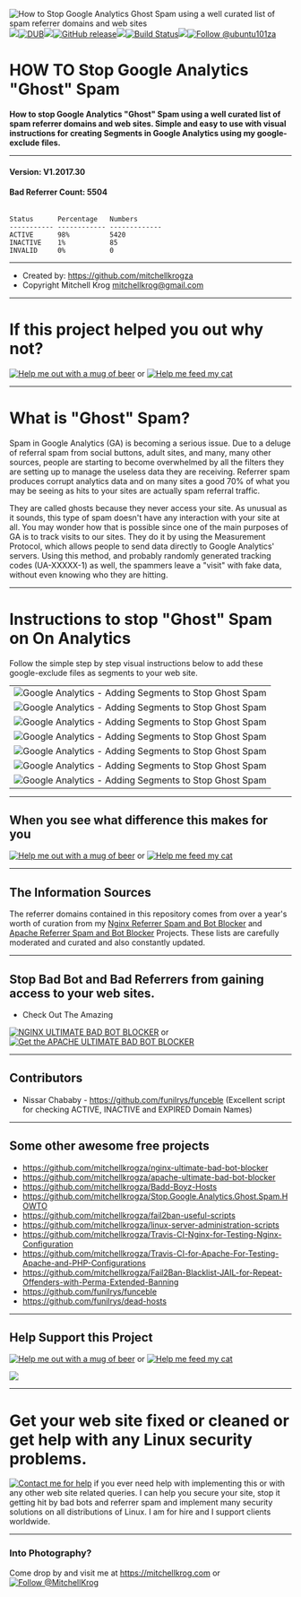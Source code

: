 <img src="https://github.com/mitchellkrogza/Stop.Google.Analytics.Ghost.Spam.HOWTO/blob/master/.assets/stop-google-analytics-ghost-spam.png" alt="How to Stop Google Analytics Ghost Spam using a well curated list of spam referrer domains and web sites"/><img src="https://github.com/mitchellkrogza/Stop.Google.Analytics.Ghost.Spam.HOWTO/blob/master/.assets/spacer.jpg"/>[![DUB](https://img.shields.io/dub/l/vibe-d.svg)](https://github.com/mitchellkrogza/Stop.Google.Analytics.Ghost.Spam.HOWTO/blob/master/LICENSE.md)<img src="https://github.com/mitchellkrogza/Stop.Google.Analytics.Ghost.Spam.HOWTO/blob/master/.assets/spacer.jpg"/>[![GitHub release](https://img.shields.io/github/release/mitchellkrogza/Stop.Google.Analytics.Ghost.Spam.HOWTO.svg)](https://github.com/mitchellkrogza/Stop.Google.Analytics.Ghost.Spam.HOWTO/releases/latest)<img src="https://github.com/mitchellkrogza/Stop.Google.Analytics.Ghost.Spam.HOWTO/blob/master/.assets/spacer.jpg"/>[![Build Status](https://travis-ci.org/mitchellkrogza/Stop.Google.Analytics.Ghost.Spam.HOWTO.svg?branch=master)](https://travis-ci.org/mitchellkrogza/Stop.Google.Analytics.Ghost.Spam.HOWTO)<img src="https://github.com/mitchellkrogza/Stop.Google.Analytics.Ghost.Spam.HOWTO/blob/master/.assets/spacer.jpg"/><a href='https://twitter.com/ubuntu101za'><img src='https://img.shields.io/twitter/follow/ubuntu101za.svg?style=social&label=Follow' alt='Follow @ubuntu101za'></a>

# HOW TO Stop Google Analytics "Ghost" Spam

**How to stop Google Analytics "Ghost" Spam using a well curated list of spam referrer domains and web sites. Simple and easy to use with visual instructions for creating Segments in Google Analytics using my google-exclude files.**

_______________
#### Version: V1.2017.30
#### Bad Referrer Count: 5504
```

Status      Percentage   Numbers     
----------- ------------ -------------
ACTIVE      98%          5420        
INACTIVE    1%           85          
INVALID     0%           0           
```
____________________

- Created by: https://github.com/mitchellkrogza
- Copyright Mitchell Krog <mitchellkrog@gmail.com>
*******************************************************
# If this project helped you out why not?
[![Help me out with a mug of beer](https://img.shields.io/badge/Help%20-%20me%20out%20with%20a%20mug%20of%20%F0%9F%8D%BA-blue.svg)](https://paypal.me/mitchellkrog/) or [![Help me feed my cat](https://img.shields.io/badge/Help%20-%20me%20feed%20my%20hungry%20cat%20%F0%9F%98%B8-blue.svg)](https://paypal.me/mitchellkrog/)
*******************************************************
# What is "Ghost" Spam?

Spam in Google Analytics (GA) is becoming a serious issue. Due to a deluge of referral spam from social buttons, adult sites, and many, many other sources, people are starting to become overwhelmed by all the filters they are setting up to manage the useless data they are receiving. Referrer spam produces corrupt analytics data and on many sites a good 70% of what you may be seeing as hits to your sites are actually spam referral traffic. 

They are called ghosts because they never access your site. As unusual as it sounds, this type of spam doesn't have any interaction with your site at all. You may wonder how that is possible since one of the main purposes of GA is to track visits to our sites. They do it by using the Measurement Protocol, which allows people to send data directly to Google Analytics' servers. Using this method, and probably randomly generated tracking codes (UA-XXXXX-1) as well, the spammers leave a "visit" with fake data, without even knowing who they are hitting.
*******************************************************
# Instructions to stop "Ghost" Spam on On Analytics

Follow the simple step by step visual instructions below to add these google-exclude files as segments to your web site.

<table style="width:100%;margin:0;">
  <tr>
    <td align="left"><img src="https://github.com/mitchellkrogza/Stop.Google.Analytics.Ghost.Spam.HOWTO/blob/master/.assets/google-analytics-ghost-spam-01.jpg" alt="Google Analytics - Adding Segments to Stop Ghost Spam"/></td>
  </tr>
  <tr>
    <td align="left"><img src="https://github.com/mitchellkrogza/Stop.Google.Analytics.Ghost.Spam.HOWTO/blob/master/.assets/google-analytics-ghost-spam-02.jpg" alt="Google Analytics - Adding Segments to Stop Ghost Spam"/></td>
  </tr>
  <tr>
    <td align="left"><img src="https://github.com/mitchellkrogza/Stop.Google.Analytics.Ghost.Spam.HOWTO/blob/master/.assets/google-analytics-ghost-spam-03.jpg" alt="Google Analytics - Adding Segments to Stop Ghost Spam"/></td>
  </tr>
  <tr>
    <td align="left"><img src="https://github.com/mitchellkrogza/Stop.Google.Analytics.Ghost.Spam.HOWTO/blob/master/.assets/google-analytics-ghost-spam-04.jpg" alt="Google Analytics - Adding Segments to Stop Ghost Spam"/></td>
  </tr>
  <tr>
    <td align="left"><img src="https://github.com/mitchellkrogza/Stop.Google.Analytics.Ghost.Spam.HOWTO/blob/master/.assets/google-analytics-ghost-spam-05.jpg" alt="Google Analytics - Adding Segments to Stop Ghost Spam"/></td>
  </tr>
  <tr>
    <td align="left"><img src="https://github.com/mitchellkrogza/Stop.Google.Analytics.Ghost.Spam.HOWTO/blob/master/.assets/google-analytics-ghost-spam-06.jpg" alt="Google Analytics - Adding Segments to Stop Ghost Spam"/></td>
  </tr>
  <tr>
    <td align="left"><img src="https://github.com/mitchellkrogza/Stop.Google.Analytics.Ghost.Spam.HOWTO/blob/master/.assets/google-analytics-ghost-spam-07.jpg" alt="Google Analytics - Adding Segments to Stop Ghost Spam"/></td>
  </tr>
</table>    

*******************************************************

## When you see what difference this makes for you 

[![Help me out with a mug of beer](https://img.shields.io/badge/Help%20-%20me%20out%20with%20a%20mug%20of%20%F0%9F%8D%BA-blue.svg)](https://paypal.me/mitchellkrog/) or [![Help me feed my cat](https://img.shields.io/badge/Help%20-%20me%20feed%20my%20hungry%20cat%20%F0%9F%98%B8-blue.svg)](https://paypal.me/mitchellkrog/)

*******************************************************
## The Information Sources

The referrer domains contained in this repository comes from over a year's worth of curation from my <a href="https://github.com/mitchellkrogza/nginx-ultimate-bad-bot-blocker">Nginx Referrer Spam and Bot Blocker</a> and <a href="https://github.com/mitchellkrogza/apache-ultimate-bad-bot-blocker">Apache Referrer Spam and Bot Blocker</a> Projects. These lists are carefully moderated and curated and also constantly updated.
*******************************************************
## Stop Bad Bot and Bad Referrers from gaining access to your web sites.

- Check Out The Amazing

[![NGINX ULTIMATE BAD BOT BLOCKER](https://img.shields.io/badge/NGINX%20-%20ULTIMATE%20BAD%20BOT%20BLOCKER%20%E2%9B%94-blue.svg)](https://github.com/mitchellkrogza/nginx-ultimate-bad-bot-blocker)
or [![Get the APACHE ULTIMATE BAD BOT BLOCKER](https://img.shields.io/badge/APACHE%20-%20ULTIMATE%20BAD%20BOT%20BLOCKER%20%E2%9B%94-blue.svg)](https://github.com/mitchellkrogza/apache-ultimate-bad-bot-blocker)
************************************************
## Contributors

- Nissar Chababy - https://github.com/funilrys/funceble (Excellent script for checking ACTIVE, INACTIVE and EXPIRED Domain Names)
************************************************
## Some other awesome free projects

- https://github.com/mitchellkrogza/nginx-ultimate-bad-bot-blocker
- https://github.com/mitchellkrogza/apache-ultimate-bad-bot-blocker
- https://github.com/mitchellkrogza/Badd-Boyz-Hosts
- https://github.com/mitchellkrogza/Stop.Google.Analytics.Ghost.Spam.HOWTO
- https://github.com/mitchellkrogza/fail2ban-useful-scripts
- https://github.com/mitchellkrogza/linux-server-administration-scripts
- https://github.com/mitchellkrogza/Travis-CI-Nginx-for-Testing-Nginx-Configuration
- https://github.com/mitchellkrogza/Travis-CI-for-Apache-For-Testing-Apache-and-PHP-Configurations
- https://github.com/mitchellkrogza/Fail2Ban-Blacklist-JAIL-for-Repeat-Offenders-with-Perma-Extended-Banning
- https://github.com/funilrys/funceble
- https://github.com/funilrys/dead-hosts
************************************************
## Help Support this Project

[![Help me out with a mug of beer](https://img.shields.io/badge/Help%20-%20me%20out%20with%20a%20mug%20of%20%F0%9F%8D%BA-blue.svg)](https://paypal.me/mitchellkrog/) or [![Help me feed my cat](https://img.shields.io/badge/Help%20-%20me%20feed%20my%20hungry%20cat%20%F0%9F%98%B8-blue.svg)](https://paypal.me/mitchellkrog/)

<img src="https://github.com/mitchellkrogza/Stop.Google.Analytics.Ghost.Spam.HOWTO/blob/master/.assets/zuko.png"/>

************************************************
# Get your web site fixed or cleaned or get help with any Linux security problems.

[![Contact me for help](https://img.shields.io/badge/Contact%20-%20me%20for%20help%20%F0%9F%9A%91-blue.svg)](mailto:mitchellkrog@gmail.com) if you ever need help with implementing this or with any other web site related queries. I can help you secure your site, stop it getting hit by bad bots and referrer spam and implement many security solutions on all distributions of Linux. I am for hire and I support clients worldwide.
************************************************
### Into Photography?

Come drop by and visit me at https://mitchellkrog.com or <a href='https://twitter.com/MitchellKrog'><img src='https://img.shields.io/twitter/follow/MitchellKrog.svg?style=social&label=Follow' alt='Follow @MitchellKrog'></a>
